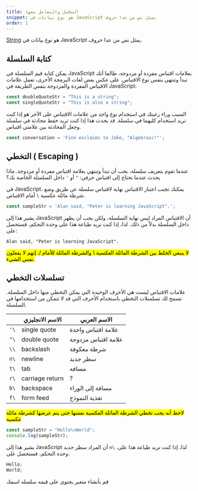 ```yaml
---
title: السلاسل والتعامل معها
snippet: هو نوع بيانات في JavaScript يمثل نص من عدا حروف
order: 1
---
```


[String](https://developer.mozilla.org/en-US/docs/Web/JavaScript/Reference/Global_Objects/String)
هو نوع بيانات في JavaScript يمثل نص من عدا حروف.

## كتابة السلسلة

يمكن كتابة قيم السلسلة في JavaScript بعلامات اقتباس مفردة أو مزدوجة، طالما أنك
تبدأ وتنتهي بنفس نوع الاقتباس. على عكس بعض لغات البرمجة الأخرى، تعمل علامات
الاقتباس المفردة والمزدوجة بنفس الطريقة في JavaScript.

```js
const doubleQuoteStr = "This is a string";
const singleQuoteStr = "This is also a string";
```

السبب وراء رغبتك في استخدام نوع واحد من علامات الاقتباس على الآخر هو إذا كنت
تريد استخدام كليهما في سلسلة. قد يحدث هذا إذا كنت تريد حفظ محادثة في سلسلة وجعل
المحادثة بين علامتي اقتباس.

```js
const conversation = 'Finn exclaims to Jake, "Algebraic!"';
```

## التخطي ( Escaping )

عندما تقوم بتعريف سلسلة، يجب أن تبدأ وتنتهي بعلامة اقتباس مفردة أو مزدوجة. ماذا
يحدث عندما تحتاج إلى اقتباس حرفي: `"` أو `'` داخل السلسلة الخاصة بك؟

في JavaScript، يمكنك تجنب اعتبار الاقتباس نهاية لاقتباس سلسلة عن طريق وضع شرطة
مائلة عكسية `\` أمام الاقتباس.

```js
const sampleStr = 'Alan said, "Peter is learning JavaScript".';
```

يشير هذا إلى JavaScript أن الاقتباس المراد ليس نهاية السلسلة، ولكن يجب أن يظهر
داخل السلسلة بدلاً من ذلك. لذا، إذا كنت تريد طباعة هذا على وحدة التحكم، فستحصل
على:

`Alan said, "Peter is learning JavaScript".`

<mark>
لا ينبغي الخلط بين الشرطة المائلة العكسية \ والشرطة المائلة للأمام /. إنهم لا
يفعلون نفس الشيء.
</mark>

## تسلسلات التخطي

علامات الاقتباس ليست هي الأحرف الوحيدة التي يمكن التخطي منها داخل السلسلة. تسمح
لك تسلسلات التخطي باستخدام الأحرف التي قد لا تتمكن من استخدامها في السلسلة.

|      | الاسم الانجليزي | الاسم العربي        |
| ---- | --------------- | ------------------- |
| `'\` | single quote    | علامة اقتباس واحدة  |
| `"\` | double quote    | علامة اقتباس مزدوجة |
| `\\` | backslash       | شرطة معكوفة         |
| `n\` | newline         | سطر جديد            |
| `t\` | tab             | مسافه               |
| `r\` | carriage return | ?                   |
| `b\` | backspace       | مسافة إلى الوراء    |
| `f\` | form feed       | تغذية النموذج       |

<mark>
لاحظ أنه يجب تخطي الشرطة المائلة العكسية نفسها حتى يتم عرضها كشرطة مائلة عكسية
</mark>

```js
const sampleStr = "Hello\nWorld";
console.log(sampleStr);
```

يشير هذا إلى JavaScript أن المراد سطر جديد `n\` .لذا، إذا كنت تريد طباعة هذا على
وحدة التحكم، فستحصل على:

```js
Hello;
World;
```

<div class="quiz">
قم بأنشاء متغير يحتوي على قيمه سلسله اسمك
</div>
